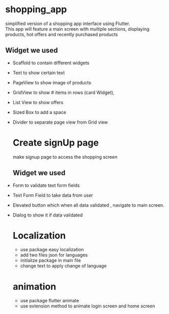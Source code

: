 # shopping_app
simplified version of a shopping app interface using Flutter. </br>
This app will feature a main screen with multiple sections, displaying products, hot offers and recently purchased  products
## Widget we used 
- Scaffold to contain different widgets
- Text to show certain text
- PageView to show image of products
- GridView to show # items in rows (card Widget),
- List View to show offers
- Sized Box to add a space
- Divider to separate page view from Grid view

  #  Create signUp page
  make signup page to access the shopping screen
  ## Widget we used 
- Form to validate text form fields
- Text Form Field to take data from user
- Elevated button which when all data validated , navigate to main screen.
- Dialog to show it if data validated

  # Localization
  - use package easy localization
  - add two files json for languages
  - initialize package in main file
  - change text to apply change of language
  # animation
  - use package flutter animate
  - use extension method to animate login screen and home screen
  
    
  
  
  
  
